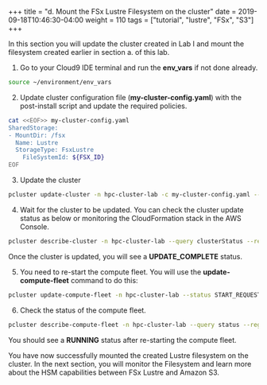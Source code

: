+++
title = "d. Mount the FSx Lustre Filesystem on the cluster"
date = 2019-09-18T10:46:30-04:00
weight = 110
tags = ["tutorial", "lustre", "FSx", "S3"]
+++


In this section you will update the cluster created in Lab I and  mount the filesystem created earlier in section a. of this lab.

1. Go to your Cloud9 IDE terminal and run the **env_vars** if not done already.

```bash
source ~/environment/env_vars
```

2. Update cluster configuration file (**my-cluster-config.yaml**) with the post-install script and update the required policies.

```bash
cat <<EOF>> my-cluster-config.yaml
SharedStorage:
- MountDir: /fsx
  Name: Lustre
  StorageType: FsxLustre
    FileSystemId: ${FSX_ID}
EOF
```

3. Update the cluster

```bash
pcluster update-cluster -n hpc-cluster-lab -c my-cluster-config.yaml --region ${AWS_REGION} --suppress-validators ALL
```

4. Wait for the cluster to be updated. You can check the cluster update status as below or monitoring the CloudFormation stack in the AWS Console.

```bash
pcluster describe-cluster -n hpc-cluster-lab --query clusterStatus --region ${AWS_REGION}
```

Once the cluster is updated, you will see a **UPDATE_COMPLETE** status.

5. You need to re-start the compute fleet.  You will use the **update-compute-fleet** command to do this:

```bash
pcluster update-compute-fleet -n hpc-cluster-lab --status START_REQUESTED --region ${AWS_REGION}
```

6. Check the status of the compute fleet.

```bash
pcluster describe-compute-fleet -n hpc-cluster-lab --query status --region ${AWS_REGION}
```

You should see a **RUNNING** status after re-starting the compute fleet.


You have now successfully mounted the created Lustre filesystem on the cluster. In the next section, you will monitor the Filesystem and learn more about the HSM capabilities between FSx Lustre and Amazon S3.

